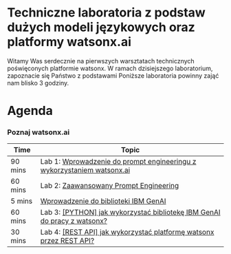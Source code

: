 # Techniczne laboratoria z podstaw dużych modeli językowych oraz platformy watsonx.ai
Witamy Was serdecznie na pierwszych warsztatach technicznych poświęconych platformie watsonx. W ramach dzisiejszego laboratorium, zapoznacie się Państwo z podstawami 
Poniższe laboratoria powinny zająć nam blisko 3 godziny. 

# Agenda

### Poznaj watsonx.ai
| **Time**        | **Topic** |
|-----------------|-------------------|
| 90 mins  | Lab 1: [Wprowadzenie do prompt engineeringu z wykorzystaniem watsonx.ai](./labs/1-wprowadzenie-do-prompt-engineering) |  
| 60 mins  | Lab 2: [Zaawansowany Prompt Engineering](./self-guided-labs/level-1/lab-02-advanced-prompt-engineering)   |  
|  5 mins  | [Wprowadzenie do biblioteki IBM GenAI](https://ibm.box.com/s/ufqc0h9q6jc7f01yxym3ji32yqnuvpsl) | 
| 60 mins  | Lab 3: [[PYTHON] jak wykorzystać bibliotekę IBM GenAI do pracy z watsonx?](./self-guided-labs/level-1/lab-03-genai-and-prompt-patterns) | 
| 30 mins  | Lab 4: [[REST API] jak wykorzystać platformę watsonx przez REST API?](./self-guided-labs/level-1/lab-04-genai-rest-api) | 

